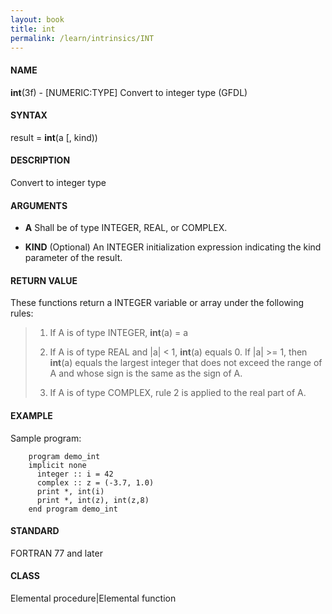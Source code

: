 ```yaml
---
layout: book
title: int
permalink: /learn/intrinsics/INT
---
```

#### NAME

__int__(3f) - \[NUMERIC:TYPE\] Convert to integer type
(GFDL)

#### SYNTAX

result = __int__(a \[, kind))

#### DESCRIPTION

Convert to integer type

#### ARGUMENTS

  - __A__
    Shall be of type INTEGER, REAL, or COMPLEX.

  - __KIND__
    (Optional) An INTEGER initialization expression indicating the kind
    parameter of the result.

#### RETURN VALUE

These functions return a INTEGER variable or array under the following
rules:

> 1.  If A is of type INTEGER, __int__(a) = a
>
> 2.  If A is of type REAL and |a| \< 1, __int__(a) equals 0. If |a| \>=
>     1, then __int__(a) equals the largest integer that does not exceed
>     the range of A and whose sign is the same as the sign of A.
>
> 3.  If A is of type COMPLEX, rule 2 is applied to the real part of A.

#### EXAMPLE

Sample program:

```
    program demo_int
    implicit none
      integer :: i = 42
      complex :: z = (-3.7, 1.0)
      print *, int(i)
      print *, int(z), int(z,8)
    end program demo_int
```

#### STANDARD

FORTRAN 77 and later

#### CLASS

Elemental procedure\|Elemental function
